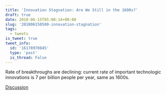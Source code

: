 ```yaml
---
title: 'Innovation Stagnation: Are We Still in the 1600s?'
draft: true
date: 2010-06-15T05:00:14+00:00
slug: '201006150500-innovation-stagnation'
tags:
  - tweets
is_tweet: true
tweet_info:
  id: '16178970845'
  type: 'post'
  is_thread: False
---
```




Rate of breakthroughs are declining: current rate of important technologic innovations is 7 per billion people per year, same as 1600s.

[Discussion](https://x.com/sytelus/status/16178970845)
